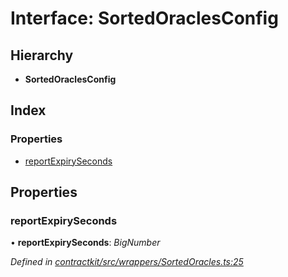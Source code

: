 # Interface: SortedOraclesConfig

## Hierarchy

* **SortedOraclesConfig**

## Index

### Properties

* [reportExpirySeconds](_wrappers_sortedoracles_.sortedoraclesconfig.md#reportexpiryseconds)

## Properties

###  reportExpirySeconds

• **reportExpirySeconds**: *BigNumber*

*Defined in [contractkit/src/wrappers/SortedOracles.ts:25](https://github.com/celo-org/celo-monorepo/blob/master/packages/contractkit/src/wrappers/SortedOracles.ts#L25)*
